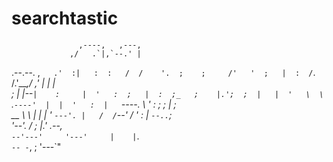 # searchtastic
                   ,----,   ,---,  
                 ,/   .`|,`--.' |  
  .--.--.      ,`   .'  :|   :  :  
 /  /    '.  ;    ;     /'   '  ;  
|  :  /`. /.'___,/    ,' |   |  |  
;  |  |--` |    :     |  '   :  ;  
|  :  ;_   ;    |.';  ;  |   |  '  
 \  \    `.`----'  |  |  '   :  |  
  `----.   \   '   :  ;  ;   |  ;  
  __ \  \  |   |   |  '  `---'. |  
 /  /`--'  /   '   :  |   `--..`;  
'--'.     /    ;   |.'   .--,_     
  `--'---'     '---'     |    |`.  
                         `-- -`, ; 
                           '---`"  
